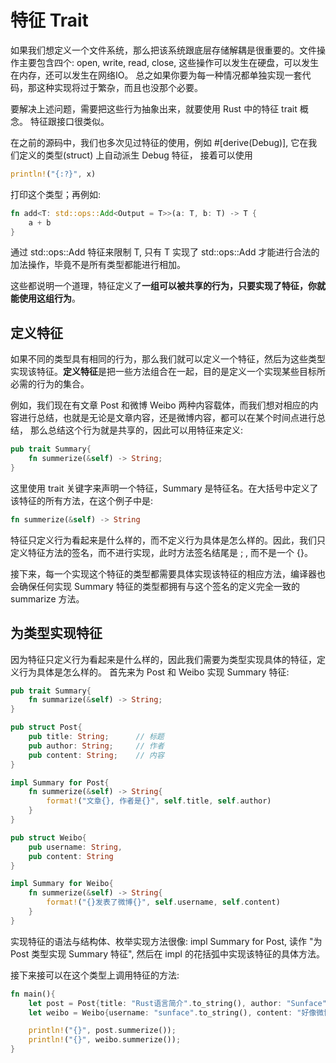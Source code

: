 # 特征 Trait
如果我们想定义一个文件系统，那么把该系统跟底层存储解耦是很重要的。文件操作主要包含四个: open, write, read, close,
这些操作可以发生在硬盘，可以发生在内存，还可以发生在网络IO。
总之如果你要为每一种情况都单独实现一套代码，那这种实现将过于繁杂，而且也没那个必要。

要解决上述问题，需要把这些行为抽象出来，就要使用 Rust 中的特征 trait 概念。
特征跟接口很类似。

在之前的源码中，我们也多次见过特征的使用，例如 #[derive(Debug)], 它在我们定义的类型(struct) 上自动派生 Debug 特征，
接着可以使用
```rust
println!("{:?}", x)
```
打印这个类型；再例如:
```rust
fn add<T: std::ops::Add<Output = T>>(a: T, b: T) -> T {
    a + b
}
```
通过 std::ops::Add 特征来限制 T, 只有 T 实现了 std::ops::Add 才能进行合法的加法操作，毕竟不是所有类型都能进行相加。

这些都说明一个道理，特征定义了**一组可以被共享的行为，只要实现了特征，你就能使用这组行为**。

## 定义特征
如果不同的类型具有相同的行为，那么我们就可以定义一个特征，然后为这些类型实现该特征。**定义特征**是把一些方法组合在一起，目的是定义一个实现某些目标所必需的行为的集合。

例如，我们现在有文章 Post 和微博 Weibo 两种内容载体，而我们想对相应的内容进行总结，也就是无论是文章内容，还是微博内容，都可以在某个时间点进行总结，
那么总结这个行为就是共享的，因此可以用特征来定义:
```rust
pub trait Summary{
    fn summerize(&self) -> String;
}
```
这里使用 trait 关键字来声明一个特征，Summary 是特征名。在大括号中定义了该特征的所有方法，在这个例子中是:
```rust
fn summerize(&self) -> String
```
特征只定义行为看起来是什么样的，而不定义行为具体是怎么样的。因此，我们只定义特征方法的签名，而不进行实现，此时方法签名结尾是 ; , 而不是一个 {}。

接下来，每一个实现这个特征的类型都需要具体实现该特征的相应方法，编译器也会确保任何实现 Summary 特征的类型都拥有与这个签名的定义完全一致的 summarize 方法。

## 为类型实现特征
因为特征只定义行为看起来是什么样的，因此我们需要为类型实现具体的特征，定义行为具体是怎么样的。
首先来为 Post 和 Weibo 实现 Summary 特征:
```rust
pub trait Summary{
    fn summarize(&self) -> String;
}

pub struct Post{
    pub title: String;      // 标题
    pub author: String;     // 作者
    pub content: String;    // 内容
}

impl Summary for Post{
    fn summerize(&self) -> String{
        format!("文章{}, 作者是{}", self.title, self.author)
    }
}

pub struct Weibo{
    pub username: String,
    pub content: String
}

impl Summary for Weibo{
    fn summerize(&self) -> String{
        format!("{}发表了微博{}", self.username, self.content)
    }
}
```
实现特征的语法与结构体、枚举实现方法很像: impl Summary for Post, 读作 "为 Post 类型实现 Summary 特征", 然后在 impl 的花括弧中实现该特征的具体方法。

接下来接可以在这个类型上调用特征的方法:
```rust
fn main(){
    let post = Post{title: "Rust语言简介".to_string(), author: "Sunface".to_string(), content: "Rust 棒极了!".to_string()};
    let weibo = Weibo{username: "sunface".to_string(), content: "好像微博没Tweet好用".to_string()};

    println!("{}", post.summerize());
    println!("{}", weibo.summerize());
}
```

